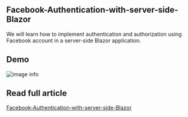 ## Facebook-Authentication-with-server-side-Blazor

We will learn how to implement authentication and authorization using Facebook account in a server-side Blazor application.

## Demo

![image info](/img/blazor/5/output.gif)

## Read full article

[Facebook-Authentication-with-server-side-Blazor](https://girishgodage.in/blog/facebook-authentication-and-authorization-in-server-side-blazor-app)